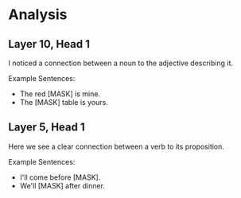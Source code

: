 # Analysis

## Layer 10, Head 1

I noticed a connection between a noun to the adjective describing it.

Example Sentences:
- The red [MASK] is mine.
- The [MASK] table is yours.

## Layer 5, Head 1

Here we see a clear connection between a verb to its proposition.

Example Sentences:
- I'll come before [MASK].
- We'll [MASK] after dinner.

